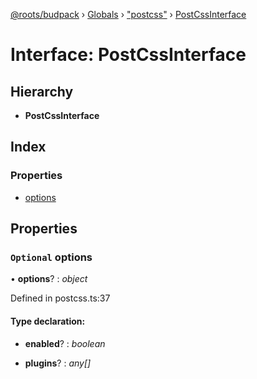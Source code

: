 [@roots/budpack](../README.md) › [Globals](../globals.md) › ["postcss"](../modules/_postcss_.md) › [PostCssInterface](_postcss_.postcssinterface.md)

# Interface: PostCssInterface

## Hierarchy

* **PostCssInterface**

## Index

### Properties

* [options](_postcss_.postcssinterface.md#optional-options)

## Properties

### `Optional` options

• **options**? : *object*

Defined in postcss.ts:37

#### Type declaration:

* **enabled**? : *boolean*

* **plugins**? : *any[]*
